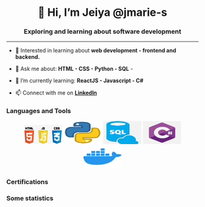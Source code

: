 
<!---
jmarie-s/jmarie-s is a ✨ special ✨ repository because its `README.md` (this file) appears on your GitHub profile.
You can click the Preview link to take a look at your changes.
--->

<div>
  <h1 align="center">👋 Hi, I’m Jeiya @jmarie-s </h1>
  <h3 align="center"> Exploring and learning about software development </h3>
  <hr>
</div>

- 👀 Interested in learning about **web development - frontend and backend.**

- 💬 Ask me about:
        **HTML
        - CSS
        - Python
        - SQL**
        -
- 🌱 I’m currently learning: 
        **ReactJS
        - Javascript
        - C#**
        
- 📫 Connect with me on **[LinkedIn](https://www.linkedin.com/in/jeiya-marie-s-12541b188)**
<div align="center">
  <h3 align="left">Languages and Tools</h3>
    <img src="/images/html_css_js.png" alt="htmlCssJs" width="100" height="50">
    <img src="/images/python.png" alt="python" width="100" height="60">
    <img src="/images/sql.png" alt="sql" width="100" height="60">
    <img src="/images/cSharp.png" alt="c#" width="100" height="60">
    <img src="/images/docker.png" alt="docker" width="100" height="60">
  
  <h3 align="left">Certifications</h3>
  
  <h3 align="left">Some statistics</h3>
</div>


